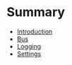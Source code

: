 # Summary

- [Introduction](./introduction.md)
- [Bus](./bus.md)
- [Logging](./logging.md)
- [Settings](./settings.md)